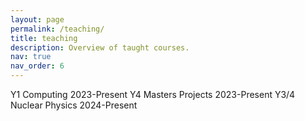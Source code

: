 ```yaml
---
layout: page
permalink: /teaching/
title: teaching
description: Overview of taught courses.
nav: true
nav_order: 6
---
```


Y1 Computing 2023-Present
Y4 Masters Projects 2023-Present
Y3/4 Nuclear Physics 2024-Present
